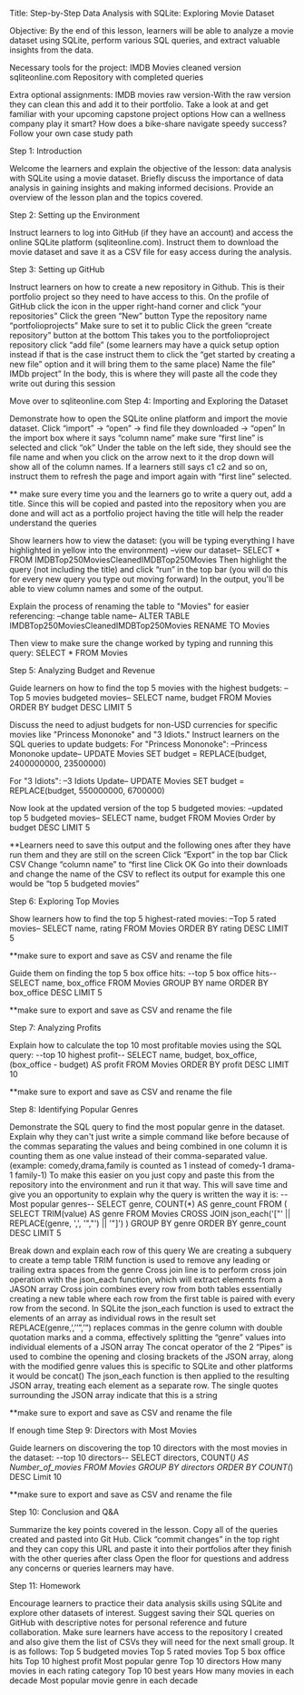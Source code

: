 Title: Step-by-Step Data Analysis with SQLite: Exploring Movie Dataset

Objective: By the end of this lesson, learners will be able to analyze a movie dataset using SQLite, perform various SQL queries, and extract valuable insights from the data.

Necessary tools for the project:
IMDB Movies cleaned version 
sqliteonline.com
Repository with completed queries 

Extra optional assignments:
IMDB movies raw version-With the raw version they can clean this and add it to their portfolio.
Take a look at and get familiar with your upcoming capstone project options
How can a wellness company play it smart?
How does a bike-share navigate speedy success?
Follow your own case study path

Step 1: Introduction

Welcome the learners and explain the objective of the lesson: data analysis with SQLite using a movie dataset.
Briefly discuss the importance of data analysis in gaining insights and making informed decisions.
Provide an overview of the lesson plan and the topics covered.

Step 2: Setting up the Environment

Instruct learners to log into GitHub (if they have an account) and access the online SQLite platform (sqliteonline.com).
Instruct them to download the movie dataset and save it as a CSV file for easy access during the analysis.

Step 3: Setting up GitHub 

Instruct learners on how to create a new repository in Github. This is their portfolio project so they need to have access to this.
On the profile of GitHub click the icon in the upper right-hand corner and click “your repositories” 
Click the green “New” button
Type the repository name “portfolioprojects” 
Make sure to set it to public
Click the green “create repository” button at the bottom
This takes you to the portfolioproject repository click “add file”
(some learners may have a quick setup option instead if that is the case instruct them to click the “get started by creating a new file” option and it will bring them to the same place)
Name the file” IMDb project”
In the body, this is where they will paste all the code they write out during this session

Move over to sqliteonline.com
Step 4: Importing and Exploring the Dataset

Demonstrate how to open the SQLite online platform and import the movie dataset.
Click “import” -> “open” -> find file they downloaded -> “open” 
In the import box where it says “column name” make sure “first line” is selected and click “ok”
Under the table on the left side, they should see the file name and when you click on the arrow next to it the drop down will show all of the column names. 
If a learners still says c1 c2 and so on, instruct them to refresh the page and import again with “first line” selected. 

** make sure every time you and the learners go to write a query out, add a title. Since this will be copied and pasted into the repository when you are done and will act as a portfolio project having the title will help the reader understand the queries

Show learners how to view the dataset: 
(you will be typing everything I have highlighted in yellow into the environment)
–view our dataset–
SELECT * 
FROM IMDBTop250MoviesCleanedIMDBTop250Movies
Then highlight the query (not including the title) and click “run” in the top bar (you will do this for every new query you type out moving forward)
In the output, you'll be able to view column names and some of the output.

Explain the process of renaming the table to "Movies" for easier referencing: 
–change table name–
ALTER TABLE  IMDBTop250MoviesCleanedIMDBTop250Movies RENAME TO Movies

Then view to make sure the change worked by typing and running this query:
SELECT * 
FROM Movies


Step 5: Analyzing Budget and Revenue 

Guide learners on how to find the top 5 movies with the highest budgets: 
–Top 5 movies budgeted movies–
SELECT name, budget
FROM Movies
ORDER BY budget DESC
LIMIT 5

Discuss the need to adjust budgets for non-USD currencies for specific movies like "Princess Mononoke" and "3 Idiots."
Instruct learners on the SQL queries to update budgets:
For "Princess Mononoke": 
–Princess Mononoke update–
UPDATE Movies
SET budget = REPLACE(budget, 2400000000, 23500000)


For "3 Idiots": 
–3 Idiots Update–
UPDATE Movies 
SET budget = REPLACE(budget, 550000000, 6700000)

Now look at the updated version of the top 5 budgeted movies:
–updated top 5 budgeted movies–
SELECT name, budget
FROM Movies
Order by budget DESC
LIMIT 5

**Learners need to save this output and the following ones after they have run them and they are still on the screen
Click “Export” in the top bar
Click CSV
Change “column name” to “first line 
Click OK 
Go into their downloads and change the name of the CSV to reflect its output for example this one would be “top 5 budgeted movies”


Step 6: Exploring Top Movies

Show learners how to find the top 5 highest-rated movies: 
–Top 5 rated movies–
SELECT name, rating
FROM Movies
ORDER BY rating DESC
LIMIT 5

**make sure to export and save as CSV and rename the file

Guide them on finding the top 5 box office hits: 
--top 5 box office hits--
SELECT name, box_office
 FROM Movies
 GROUP BY name 
 ORDER BY box_office DESC
 LIMIT 5

**make sure to export and save as CSV and rename the file

Step 7: Analyzing Profits

Explain how to calculate the top 10 most profitable movies using the SQL query: 
--top 10 highest profit--
 SELECT name, budget, box_office, (box_office - budget) AS profit 
 FROM Movies
 ORDER BY profit DESC
 LIMIT 10

**make sure to export and save as CSV and rename the file

Step 8: Identifying Popular Genres 

Demonstrate the SQL query to find the most popular genre in the dataset. 
Explain why they can't just write a simple command like before because of the commas separating the values and being combined in one column it is counting them as one value instead of their comma-separated value. (example: comedy,drama,family is counted as 1 instead of comedy-1 drama-1 family-1)
To make this easier on you just copy and paste this from the repository into the environment and run it that way. This will save time and give you an opportunity to explain why the query is written the way it is:
 --Most popular genres--
SELECT genre, COUNT(*) AS genre_count
FROM (
  SELECT TRIM(value) AS genre
  FROM Movies
  CROSS JOIN json_each('["' || REPLACE(genre, ',', '","') || '"]')
)
GROUP BY genre
ORDER BY genre_count DESC
LIMIT 5


Break down and explain each row of this query 
We are creating a subquery to create a temp table 
TRIM function is used to remove any leading or trailing extra spaces from the genre
Cross join line is to perform cross join operation with the json_each function, which will extract elements from a JASON array
Cross join combines every row from both tables essentially creating a new table where each row from the first table is paired with every row from the second.
In SQLite the json_each function is used to extract the elements of an array as individual rows in the result set
REPLACE(genre,’,’’”,’”) replaces commas in the genre column with double quotation marks and a comma, effectively splitting the “genre” values into individual elements of a JSON array 
The concat operator of the 2 “Pipes” is used to combine the opening and closing brackets of the JSON array, along with the modified genre values this is specific to SQLite and other platforms it would be concat()
The json_each function is then applied to the resulting JSON array, treating each element as a separate row. The single quotes surrounding the JSON array indicate that this is a string

**make sure to export and save as CSV and rename the file

If enough time Step 9: Directors with Most Movies 

Guide learners on discovering the top 10 directors with the most movies in the dataset:
 --top 10 directors--
 SELECT directors, COUNT(*) AS Number_of_movies
 FROM Movies
 GROUP BY directors
 ORDER BY COUNT(*) DESC
 Limit 10

**make sure to export and save as CSV and rename the file

Step 10: Conclusion and Q&A 

Summarize the key points covered in the lesson.
Copy all of the queries created and pasted into Git Hub. Click “commit changes” in the top right and they can copy this URL and paste it into their portfolios after they finish with the other queries after class 
Open the floor for questions and address any concerns or queries learners may have.

Step 11: Homework 

Encourage learners to practice their data analysis skills using SQLite and explore other datasets of interest.
Suggest saving their SQL queries on GitHub with descriptive notes for personal reference and future collaboration.
Make sure learners have access to the repository I created and also give them the list of CSVs they will need for the next small group.
It is as follows:
Top 5 budgeted movies
Top 5 rated movies
Top 5 box office hits
Top 10 highest profit
Most popular genre 
Top 10 directors 
How many movies in each rating category
Top 10 best years
How many movies in each decade 
Most popular movie genre in each decade



